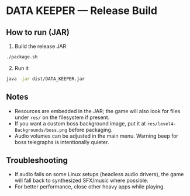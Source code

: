 # DATA KEEPER — Release Build

## How to run (JAR)
1. Build the release JAR

```sh
./package.sh
```

2. Run it

```sh
java -jar dist/DATA_KEEPER.jar
```

## Notes
- Resources are embedded in the JAR; the game will also look for files under `res/` on the filesystem if present.
- If you want a custom boss background image, put it at `res/level4-Backgrounds/boss.png` before packaging.
- Audio volumes can be adjusted in the main menu. Warning beep for boss telegraphs is intentionally quieter.

## Troubleshooting
- If audio fails on some Linux setups (headless audio drivers), the game will fall back to synthesized SFX/music where possible.
- For better performance, close other heavy apps while playing.
